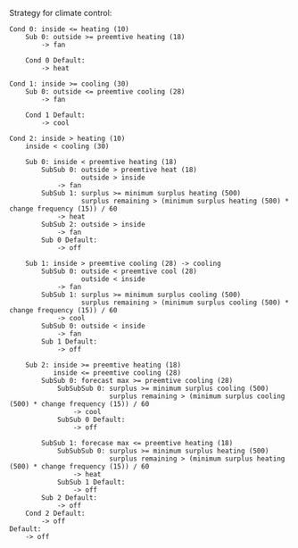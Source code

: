 Strategy for climate control:




	Cond 0: inside <= heating (10)
		Sub 0: outside >= preemtive heating (18)
			-> fan

		Cond 0 Default:
			-> heat

	Cond 1: inside >= cooling (30)
		Sub 0: outside <= preemtive cooling (28)
			-> fan
			
		Cond 1 Default:
			-> cool

	Cond 2: inside > heating (10)
		inside < cooling (30)
			
		Sub 0: inside < preemtive heating (18)
			SubSub 0: outside > preemtive heat (18)
					  outside > inside
				-> fan
			SubSub 1: surplus >= minimum surplus heating (500)
					  surplus remaining > (minimum surplus heating (500) * change frequency (15)) / 60
				-> heat 
			SubSub 2: outside > inside
				-> fan
			Sub 0 Default:
				-> off
				
		Sub 1: inside > preemtive cooling (28) -> cooling
			SubSub 0: outside < preemtive cool (28)
					  outside < inside
				-> fan
			SubSub 1: surplus >= minimum surplus cooling (500)
					  surplus remaining > (minimum surplus cooling (500) * change frequency (15)) / 60
				-> cool
			SubSub 0: outside < inside
				-> fan
			Sub 1 Default:
				-> off

		Sub 2: inside >= preemtive heating (18)
			   inside <= preemtive cooling (28)	
			SubSub 0: forecast max >= preemtive cooling (28)
				SubSubSub 0: surplus >= minimum surplus cooling (500)
							 surplus remaining > (minimum surplus cooling (500) * change frequency (15)) / 60
					-> cool
				SubSub 0 Default:
					-> off
			
			SubSub 1: forecase max <= preemtive heating (18)
				SubSubSub 0: surplus >= minimum surplus heating (500)
							 surplus remaining > (minimum surplus heating (500) * change frequency (15)) / 60
					-> heat 
				SubSub 1 Default:
					-> off
			Sub 2 Default:
				-> off
		Cond 2 Default:
			-> off
	Default:
		-> off

